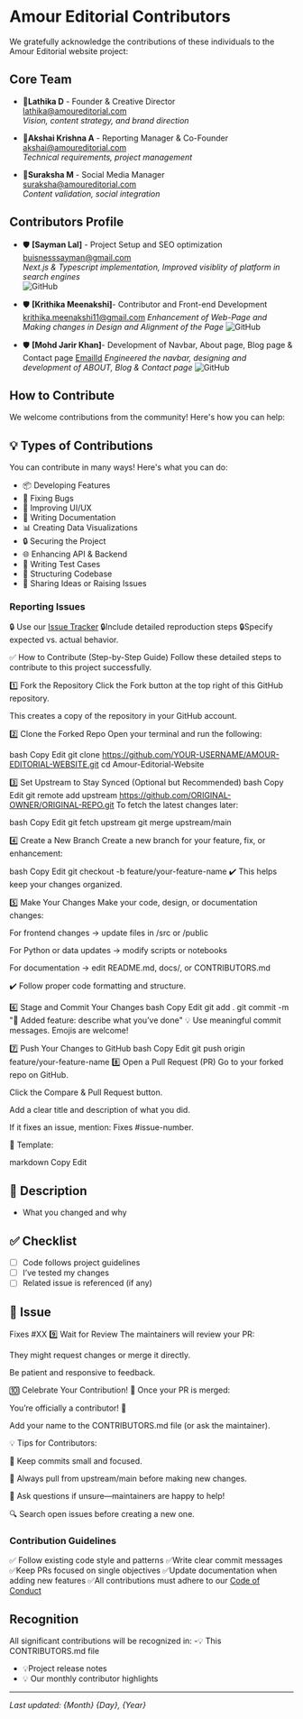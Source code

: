 # Amour Editorial Contributors

We gratefully acknowledge the contributions of these individuals to the Amour Editorial website project:

## Core Team

- 🧠**Lathika D** - Founder & Creative Director  
  [lathika@amoureditorial.com](mailto:lathika@amoureditorial.com)  
  *Vision, content strategy, and brand direction*

- 🧠**Akshai Krishna A** - Reporting Manager & Co-Founder  
  [akshai@amoureditorial.com](mailto:akshai@amoureditorial.com)  
  *Technical requirements, project management*

- 🧠**Suraksha M** - Social Media Manager  
  [suraksha@amoureditorial.com](mailto:suraksha@amoureditorial.com)  
  *Content validation, social integration*

## Contributors Profile

- 🛡️ **[Sayman Lal]** - Project Setup and SEO optimization  
  [buisnesssayman@gmail.com](mailto:buisnesssayman@gmail.com)  
  *Next.js & Typescript implementation, Improved visiblity of platform in search engines*  
  ![GitHub](https://img.shields.io/badge/GitHub-YourUsername-blue?logo=github)

- 🛡️ **[Krithika Meenakshi]**- Contributor and Front-end Development
    [krithika.meenakshi11@gmail.com](mailto:krithika.meenakshi11@gmail.com)
    *Enhancement of Web-Page and Making changes in Design and Alignment of the Page*
    ![GitHub](https://img.shields.io/badge/GitHub-YourUsername-blue?logo=github)

- 🛡️ **[Mohd Jarir Khan]**- Development of Navbar, About page, Blog page & Contact page 
        [EmailId](kjarir23@gmail.com)
        *Engineered the navbar, designing and development of ABOUT, Blog & Contact page*
        ![GitHub](https://img.shields.io/badge/GitHub-YourUsername-blue?logo=github)


## How to Contribute

We welcome contributions from the community! Here's how you can help:

## 💡 Types of Contributions

You can contribute in many ways! Here's what you can do:

- 📦 Developing Features
- 🐞 Fixing Bugs
- 🧠 Improving UI/UX
- 🧾 Writing Documentation
- 📊 Creating Data Visualizations
- 🔒 Securing the Project
- 🌐 Enhancing API & Backend
- 🧪 Writing Test Cases
- 📁 Structuring Codebase
- 🧠 Sharing Ideas or Raising Issues


### Reporting Issues
🔒 Use our [Issue Tracker](https://github.com/lolpanda2004/Amour-Editorial-Website/issues)
🔒Include detailed reproduction steps
🔒Specify expected vs. actual behavior.


✅ How to Contribute (Step-by-Step Guide)
Follow these detailed steps to contribute to this project successfully.

1️⃣ Fork the Repository
Click the Fork button at the top right of this GitHub repository.

This creates a copy of the repository in your GitHub account.


2️⃣ Clone the Forked Repo
Open your terminal and run the following:

bash
Copy
Edit
git clone https://github.com/YOUR-USERNAME/AMOUR-EDITORIAL-WEBSITE.git
cd Amour-Editorial-Website


3️⃣ Set Upstream to Stay Synced (Optional but Recommended)
bash
Copy
Edit
git remote add upstream https://github.com/ORIGINAL-OWNER/ORIGINAL-REPO.git
To fetch the latest changes later:

bash
Copy
Edit
git fetch upstream
git merge upstream/main


4️⃣ Create a New Branch
Create a new branch for your feature, fix, or enhancement:

bash
Copy
Edit
git checkout -b feature/your-feature-name
✔️ This helps keep your changes organized.


5️⃣ Make Your Changes
Make your code, design, or documentation changes:

For frontend changes → update files in /src or /public

For Python or data updates → modify scripts or notebooks

For documentation → edit README.md, docs/, or CONTRIBUTORS.md

✔️ Follow proper code formatting and structure.


6️⃣ Stage and Commit Your Changes
bash
Copy
Edit
git add .
git commit -m "🔧 Added feature: describe what you’ve done"
💡 Use meaningful commit messages. Emojis are welcome!


7️⃣ Push Your Changes to GitHub
bash
Copy
Edit
git push origin feature/your-feature-name
8️⃣ Open a Pull Request (PR)
Go to your forked repo on GitHub.

Click the Compare & Pull Request button.

Add a clear title and description of what you did.

If it fixes an issue, mention: Fixes #issue-number.

📌 Template:

markdown
Copy
Edit

## 📌 Description
- What you changed and why

## ✅ Checklist
- [ ] Code follows project guidelines
- [ ] I’ve tested my changes
- [ ] Related issue is referenced (if any)

## 🔗 Issue
Fixes #XX
9️⃣ Wait for Review
The maintainers will review your PR:

They might request changes or merge it directly.

Be patient and responsive to feedback.

🔟 Celebrate Your Contribution! 🎉
Once your PR is merged:

You’re officially a contributor! 🙌

Add your name to the CONTRIBUTORS.md file (or ask the maintainer).



💡 Tips for Contributors:

📁 Keep commits small and focused.

🎯 Always pull from upstream/main before making new changes.

💬 Ask questions if unsure—maintainers are happy to help!

🔍 Search open issues before creating a new one.



### Contribution Guidelines
✅ Follow existing code style and patterns
✅Write clear commit messages
✅Keep PRs focused on single objectives
✅Update documentation when adding new features
✅All contributions must adhere to our [Code of Conduct](#)

## Recognition
All significant contributions will be recognized in:
-💡 This CONTRIBUTORS.md file
- 💡Project release notes
- 💡 Our monthly contributor highlights

---

*Last updated: {Month} {Day}, {Year}*